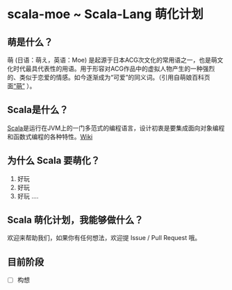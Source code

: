 # scala-moe ~ Scala-Lang 萌化计划

## 萌是什么？
萌 (日语：萌え，英语：Moe) 是起源于日本ACG次文化的常用语之一，也是萌文化时代最具代表性的用语。用于形容对ACG作品中的虚拟人物产生的一种强烈的、类似于恋爱的情感。如今逐渐成为“可爱”的同义词。（引用自萌娘百科页面[“萌”](https://zh.moegirl.org/%E8%90%8C#.E8.90.8C.E5.8C.96) ）。

## Scala是什么？
[Scala](https://www.scala-lang.org/)是运行在JVM上的一门多范式的编程语言，设计初衷是要集成面向对象编程和函数式编程的各种特性。[Wiki](https://zh.wikipedia.org/wiki/Scala)

## 为什么 Scala 要萌化？
1. 好玩
2. 好玩
3. 好玩
....

## Scala 萌化计划，我能够做什么？
欢迎来帮助我们，如果你有任何想法，欢迎提 Issue / Pull Request 哦。

## 目前阶段
- [ ] 构想